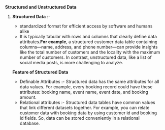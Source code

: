 **Structured and Unstructured Data**

1. **Structured Data** :-
     - standardized format for efficient access by software and humans alike
     - It is typically tabular with rows and columns that clearly define data attributes.**For example**, a structured customer data table 
       containing columns—name, address, and phone number—can provide insights like the total number of customers and the locality with the 
       maximum number of customers. In contrast, unstructured data, like a list of social media posts, is more challenging to analyze.
     
     **Feature of Structured Data**
      - Definable Attributes :- Structured data has the same attributes for all data values.  For example, every booking record could have 
        these attributes: booking name, event name, event date, and booking amount.
      - Relational attributes :- Structured data tables have common values that link different datasets together. For example, you can 
        relate customer data with booking data by using customer id and booking id fields. So, data can be stored conveniently in 
        a relational database.
